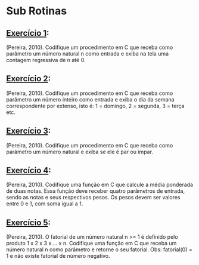 <h1>Sub Rotinas</h1>
<h2><a href="https://github.com/LucasDSL/Faculdade/blob/67aa07aa8e987120754d7dea32e1f5a049c73ced/02%20Laborat%C3%B3rio%20de%20Programa%C3%A7%C3%A3o%20I/02%20Sub-Rotinas/e1.c">Exercício 1</a>:</h2><p>(Pereira, 2010). Codifique um procedimento em C que receba como parâmetro um número natural n como entrada e exiba na tela uma contagem regressiva de n até 0.</p></h1>
<h2><a href="https://github.com/LucasDSL/Faculdade/blob/67aa07aa8e987120754d7dea32e1f5a049c73ced/02%20Laborat%C3%B3rio%20de%20Programa%C3%A7%C3%A3o%20I/02%20Sub-Rotinas/e2.c">Exercício 2</a>: </h2><p>(Pereira, 2010). Codifique um procedimento em C que receba como parâmetro um número inteiro como entrada e exiba o dia da semana correspondente por extenso, isto é: 1 = domingo, 2 = segunda, 3 = terça etc.</h2></p>
<h2><a href="https://github.com/LucasDSL/Faculdade/blob/67aa07aa8e987120754d7dea32e1f5a049c73ced/02%20Laborat%C3%B3rio%20de%20Programa%C3%A7%C3%A3o%20I/02%20Sub-Rotinas/e3.c">Exercício 3</a>:</h2> <p>(Pereira, 2010). Codifique um procedimento em C que receba como parâmetro um número natural e exiba se ele é par ou impar.</p></h1>
<h2><a href="https://github.com/LucasDSL/Faculdade/blob/67aa07aa8e987120754d7dea32e1f5a049c73ced/02%20Laborat%C3%B3rio%20de%20Programa%C3%A7%C3%A3o%20I/02%20Sub-Rotinas/e4.c">Exercício 4</a>:</h2><p>(Pereira, 2010). Codifique uma função em C que calcule a média ponderada de duas notas. Essa função deve receber quatro parâmetros de entrada, sendo as notas e seus respectivos pesos. Os pesos devem ser valores entre 0 e 1, com soma igual a 1.</p>
<h2><a href="https://github.com/LucasDSL/Faculdade/blob/67aa07aa8e987120754d7dea32e1f5a049c73ced/02%20Laborat%C3%B3rio%20de%20Programa%C3%A7%C3%A3o%20I/02%20Sub-Rotinas/e5.c">Exercício 5</a>:</h2><p>(Pereira, 2010). O fatorial de um número natural n >= 1 é definido pelo produto 1 x 2 x 3 x ... x n. Codifique uma função em C que receba um número natural n como parâmetro e retorne o seu fatorial. Obs: fatorial(0) = 1 e não existe fatorial de número negativo.</p>